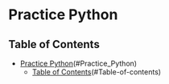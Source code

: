 # Practice Python

## Table of Contents

- [Practice Python](#practice-python)(#Practice_Python)
  - [Table of Contents](#table-of-contents)(#Table-of-contents)
